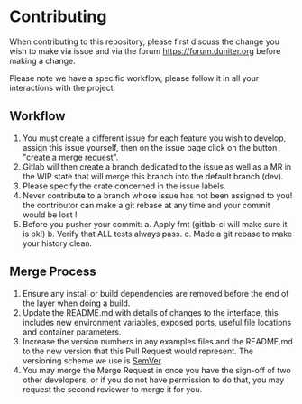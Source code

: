 # Contributing

When contributing to this repository, please first discuss the change you wish to make via issue and via the forum https://forum.duniter.org before making a change.

Please note we have a specific workflow, please follow it in all your interactions with the project.

## Workflow

1. You must create a different issue for each feature you wish to develop, assign this issue yourself, then on the issue page click on the button "create a merge request".
2. Gitlab will then create a branch dedicated to the issue as well as a MR in the WIP state that will merge this branch into the default branch (dev).
3. Please specify the crate concerned in the issue labels.
4. Never contribute to a branch whose issue has not been assigned to you! the contributor can make a git rebase at any time and your commit would be lost !
5. Before you pusher your commit: 
  a. Apply fmt (gitlab-ci will make sure it is ok!)
  b. Verify that ALL tests always pass.
  c. Made a git rebase to make your history clean.

## Merge Process

1. Ensure any install or build dependencies are removed before the end of the layer when doing a 
   build.
2. Update the README.md with details of changes to the interface, this includes new environment 
   variables, exposed ports, useful file locations and container parameters.
3. Increase the version numbers in any examples files and the README.md to the new version that this
   Pull Request would represent. The versioning scheme we use is [SemVer](http://semver.org/).
4. You may merge the Merge Request in once you have the sign-off of two other developers, or if you 
   do not have permission to do that, you may request the second reviewer to merge it for you.